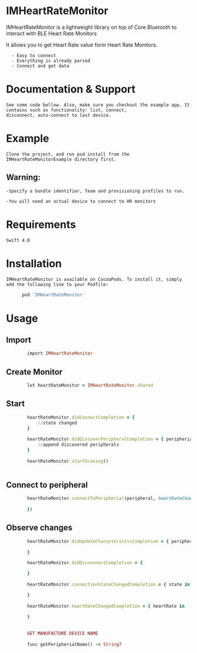 # IMHeartRateMonitor
  IMHeartRateMonitor is a lightweight library on top of Core Bluetooth to interact with BLE Heart Rate Monitors

  It allows you to get Heart Rate value form Heart Rate Monitors.

      - Easy to connect
      - Everything is already parsed
      - Connect and get data

# Documentation & Support

    See some code bellow. Also, make sure you checkout the example app. It contains such as functionality: list, connect,                  disconnect, auto-connect to last device.

# Example
 
    Clone the project, and run pod install from the IMHeartRateMonitorExample directory first.
 
 ## Warning:

    -Specify a bundle identifier, Team and provisioning profiles to run.

    -You will need an actual device to connect to HR monitors
 
 # Requirements
 
    Swift 4.0
 
 # Installation
 
    IMHeartRateMonitor is available on CocoaPods. To install it, simply add the following line to your Podfile:

  ```ruby
        pod 'IMHeartRateMonitor'
```

# Usage

## Import 
```ruby
        import IMHeartRateMonitor
```

## Create Monitor

```ruby
        let heartRateMonitor = IMHeartRateMonitor.shared
```

## Start
```ruby
        heartRateMonitor.didConnectCompletion = {
            //state changed
        }
        
        heartRateMonitor.didDiscoverPeripheralCompletion = { peripherial in
            //append discovered peripherals
        }
    
        heartRateMonitor.startScaning()
        
```

## Connect to peripheral

```ruby
        heartRateMonitor.connectToPeripherial(peripheral, heartRateChangedCompletion: { heartRate in
            
        })
```
## Observe changes
```ruby
        heartRateMonitor.didUpdateCharacteristicCompletion = { peripheral in
        
        }

        heartRateMonitor.didDisconnectCompletion = {

        }
        
        heartRateMonitor.connectionStateChangedCompletion = { state in

        }
    
        heartRateMonitor.heartRateChangedCompletion = { heartRate in
    
        }
        
        
        GET MANUFACTURE DEVICE NAME 
        
        func getPeripherialName() -> String?
```
